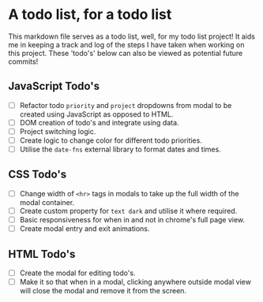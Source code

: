 # A todo list, for a todo list

This markdown file serves as a todo list, well, for my todo list project! It aids me in keeping a track and log of the steps I have taken when working on this project. These 'todo's' below can also be viewed as potential future commits!

## JavaScript Todo's

- [ ] Refactor todo `priority` and `project` dropdowns from modal to be created using JavaScript as opposed to HTML.
- [ ] DOM creation of todo's and integrate using data.
- [ ] Project switching logic.
- [ ] Create logic to change color for different todo priorities.
- [ ] Utilise the `date-fns` external library to format dates and times.

## CSS Todo's

- [ ] Change width of `<hr>` tags in modals to take up the full width of the modal container.
- [ ] Create custom property for `text dark` and utilise it where required.
- [ ] Basic responsiveness for when in and not in chrome's full page view.
- [ ] Create modal entry and exit animations.

## HTML Todo's

- [ ] Create the modal for editing todo's.
- [ ] Make it so that when in a modal, clicking anywhere outside modal view will close the modal and remove it from the screen.